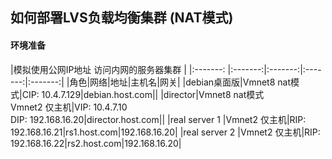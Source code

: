 ## 如何部署LVS负载均衡集群 (NAT模式)
#### 环境准备
|模拟使用公网IP地址 访问内网的服务器集群  |
|:-------: |:-------:|:-------:|:-------:|:-------:|
|角色|网络|地址|主机名|网关|
|debian桌面版|Vmnet8 nat模式|CIP: 10.4.7.129|debian.host.com||
|director|Vmnet8 nat模式<br> Vmnet2 仅主机|VIP: 10.4.7.10 <br> DIP: 192.168.16.20|director.host.com||
|real server 1 |Vmnet2 仅主机|RIP: 192.168.16.21|rs1.host.com|192.168.16.20|
|real server 2 |Vmnet2 仅主机|RIP: 192.168.16.22|rs2.host.com|192.168.16.20|
